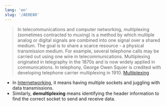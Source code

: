 ```yaml
---
lang: 'en'
slug: '/AE0E80'
---
```


> In telecommunications and computer networking, multiplexing (sometimes contracted to muxing) is a method by which multiple analog or digital signals are combined into one signal over a shared medium. The goal is to share a scarce resource - a physical transmission medium. For example, several telephone calls may be carried out using one wire in telecommunications. Multiplexing originated in telegraphy in the 1870s and is now widely applied in communications. In telephony, George Owen Squier is credited with developing telephone carrier multiplexing in 1910. [Multiplexing](https://en.wikipedia.org/wiki/Multiplexing)

- In [Internetworking](./../.././docs/pages/Internetworking.md), it means having multiple sockets and juggling with data transmissions.
- Similarly, **demultiplexing** means identifying the header information to find the correct socket to send and receive data.

<head>
  <html lang="en-US"/>
</head>
